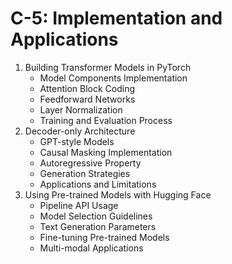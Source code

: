 # C-5: Implementation and Applications

1. Building Transformer Models in PyTorch
   - Model Components Implementation
   - Attention Block Coding
   - Feedforward Networks
   - Layer Normalization
   - Training and Evaluation Process
2. Decoder-only Architecture
   - GPT-style Models
   - Causal Masking Implementation
   - Autoregressive Property
   - Generation Strategies
   - Applications and Limitations
3. Using Pre-trained Models with Hugging Face
   - Pipeline API Usage
   - Model Selection Guidelines
   - Text Generation Parameters
   - Fine-tuning Pre-trained Models
   - Multi-modal Applications
